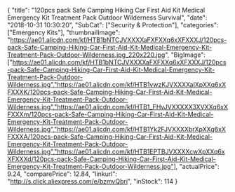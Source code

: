{
	"title": "120pcs pack Safe Camping Hiking Car First Aid Kit Medical Emergency Kit Treatment Pack Outdoor Wilderness Survival",
	"date": "2018-10-31 10:30:20",
	"SubCat": ["Security & Protection"],
	"categories": ["Emergency Kits"],
	"thumbnailImage": "https://ae01.alicdn.com/kf/HTB1bNTCJVXXXXaFXFXXq6xXFXXXJ/120pcs-pack-Safe-Camping-Hiking-Car-First-Aid-Kit-Medical-Emergency-Kit-Treatment-Pack-Outdoor-Wilderness.jpg_220x220.jpg",
	"BigImage": ["https://ae01.alicdn.com/kf/HTB1bNTCJVXXXXaFXFXXq6xXFXXXJ/120pcs-pack-Safe-Camping-Hiking-Car-First-Aid-Kit-Medical-Emergency-Kit-Treatment-Pack-Outdoor-Wilderness.jpg","https://ae01.alicdn.com/kf/HTB1vwzKJVXXXXaIXpXXq6xXFXXXK/120pcs-pack-Safe-Camping-Hiking-Car-First-Aid-Kit-Medical-Emergency-Kit-Treatment-Pack-Outdoor-Wilderness.jpg","https://ae01.alicdn.com/kf/HTB1_FHvJVXXXXX3XVXXq6xXFXXXm/120pcs-pack-Safe-Camping-Hiking-Car-First-Aid-Kit-Medical-Emergency-Kit-Treatment-Pack-Outdoor-Wilderness.jpg","https://ae01.alicdn.com/kf/HTB1Yk2FJVXXXXbrXpXXq6xXFXXXA/120pcs-pack-Safe-Camping-Hiking-Car-First-Aid-Kit-Medical-Emergency-Kit-Treatment-Pack-Outdoor-Wilderness.jpg","https://ae01.alicdn.com/kf/HTB1EPTBJVXXXXcwXpXXq6xXFXXXd/120pcs-pack-Safe-Camping-Hiking-Car-First-Aid-Kit-Medical-Emergency-Kit-Treatment-Pack-Outdoor-Wilderness.jpg"],
	"actualPrice": 9.24,
	"comparePrice": 12.84,
	"linkurl": "http://s.click.aliexpress.com/e/bzmvQbri",
	"inStock": 114
}
